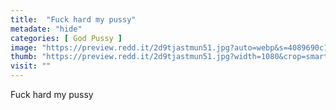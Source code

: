 ```yaml
---
title:  "Fuck hard my pussy"
metadate: "hide"
categories: [ God Pussy ]
image: "https://preview.redd.it/2d9tjastmun51.jpg?auto=webp&s=4089690c1f8db0bb42872f0945e54bea8d64d00e"
thumb: "https://preview.redd.it/2d9tjastmun51.jpg?width=1080&crop=smart&auto=webp&s=1a0155a9e79f965a02dfdbf863a477b70e4f0d05"
visit: ""
---
```

Fuck hard my pussy
